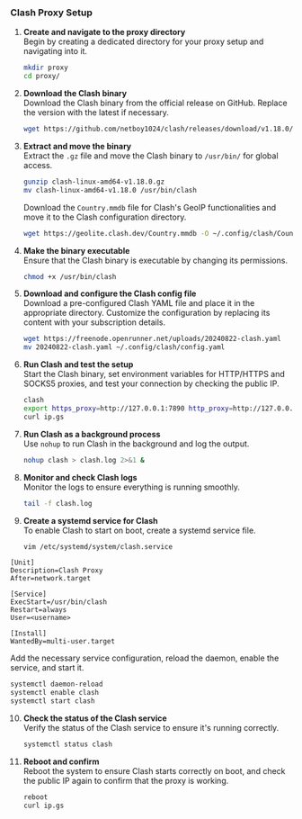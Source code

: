### Clash Proxy Setup

1. **Create and navigate to the proxy directory**  
   Begin by creating a dedicated directory for your proxy setup and navigating into it.

   ```bash
   mkdir proxy
   cd proxy/
   ```

2. **Download the Clash binary**  
   Download the Clash binary from the official release on GitHub. Replace the version with the latest if necessary.

   ```bash
   wget https://github.com/netboy1024/clash/releases/download/v1.18.0/clash-linux-amd64-v1.18.0.gz
   ```

3. **Extract and move the binary**  
   Extract the `.gz` file and move the Clash binary to `/usr/bin/` for global access.

   ```bash
   gunzip clash-linux-amd64-v1.18.0.gz
   mv clash-linux-amd64-v1.18.0 /usr/bin/clash
   ```

   Download the `Country.mmdb` file for Clash's GeoIP functionalities and move it to the Clash configuration directory.

   ```bash
   wget https://geolite.clash.dev/Country.mmdb -O ~/.config/clash/Country.mmdb
   ```

4. **Make the binary executable**  
   Ensure that the Clash binary is executable by changing its permissions.

   ```bash
   chmod +x /usr/bin/clash
   ```

5. **Download and configure the Clash config file**  
   Download a pre-configured Clash YAML file and place it in the appropriate directory. Customize the configuration by replacing its content with your subscription details.

   ```bash
   wget https://freenode.openrunner.net/uploads/20240822-clash.yaml
   mv 20240822-clash.yaml ~/.config/clash/config.yaml
   ```

6. **Run Clash and test the setup**  
   Start the Clash binary, set environment variables for HTTP/HTTPS and SOCKS5 proxies, and test your connection by checking the public IP.

   ```bash
   clash
   export https_proxy=http://127.0.0.1:7890 http_proxy=http://127.0.0.1:7890 all_proxy=socks5://127.0.0.1:7890
   curl ip.gs
   ```

7. **Run Clash as a background process**  
   Use `nohup` to run Clash in the background and log the output.

   ```bash
   nohup clash > clash.log 2>&1 &
   ```

8. **Monitor and check Clash logs**  
   Monitor the logs to ensure everything is running smoothly.

   ```bash
   tail -f clash.log
   ```

9. **Create a systemd service for Clash**  
   To enable Clash to start on boot, create a systemd service file.

   ```bash
   vim /etc/systemd/system/clash.service
   ```

```
[Unit]
Description=Clash Proxy
After=network.target

[Service]
ExecStart=/usr/bin/clash
Restart=always
User=<username>

[Install]
WantedBy=multi-user.target
```

   Add the necessary service configuration, reload the daemon, enable the service, and start it.

   ```bash
   systemctl daemon-reload
   systemctl enable clash
   systemctl start clash
   ```

10. **Check the status of the Clash service**  
    Verify the status of the Clash service to ensure it's running correctly.

    ```bash
    systemctl status clash
    ```

11. **Reboot and confirm**  
    Reboot the system to ensure Clash starts correctly on boot, and check the public IP again to confirm that the proxy is working.

    ```bash
    reboot
    curl ip.gs
    ```

